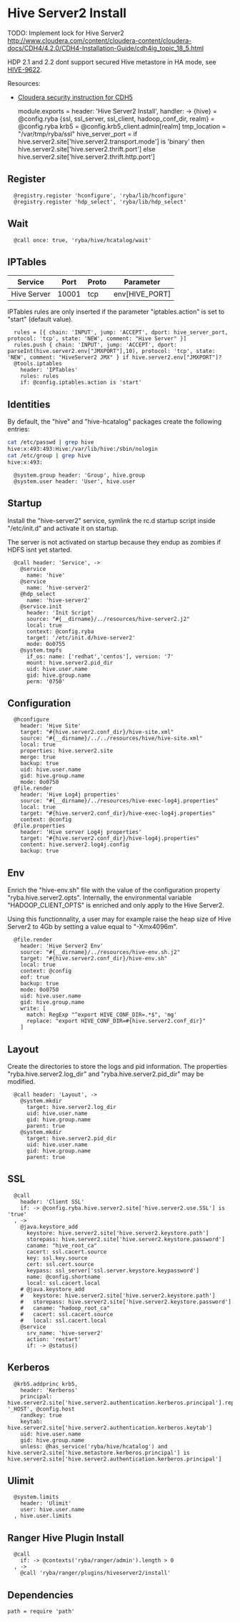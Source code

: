 
# Hive Server2 Install

TODO: Implement lock for Hive Server2
http://www.cloudera.com/content/cloudera-content/cloudera-docs/CDH4/4.2.0/CDH4-Installation-Guide/cdh4ig_topic_18_5.html

HDP 2.1 and 2.2 dont support secured Hive metastore in HA mode, see
[HIVE-9622](https://issues.apache.org/jira/browse/HIVE-9622).

Resources:
*   [Cloudera security instruction for CDH5](http://www.cloudera.com/content/cloudera/en/documentation/core/latest/topics/cdh_sg_hiveserver2_security.html)

    module.exports =  header: 'Hive Server2 Install', handler: ->
      {hive} = @config.ryba
      {ssl, ssl_server, ssl_client, hadoop_conf_dir, realm} = @config.ryba
      krb5 = @config.krb5_client.admin[realm]
      tmp_location = "/var/tmp/ryba/ssl"
      hive_server_port = if hive.server2.site['hive.server2.transport.mode'] is 'binary'
      then hive.server2.site['hive.server2.thrift.port']
      else hive.server2.site['hive.server2.thrift.http.port']

## Register

      @registry.register 'hconfigure', 'ryba/lib/hconfigure'
      @registry.register 'hdp_select', 'ryba/lib/hdp_select'

## Wait

      @call once: true, 'ryba/hive/hcatalog/wait'

## IPTables

| Service        | Port  | Proto | Parameter            |
|----------------|-------|-------|----------------------|
| Hive Server    | 10001 | tcp   | env[HIVE_PORT]       |


IPTables rules are only inserted if the parameter "iptables.action" is set to
"start" (default value).

      rules = [{ chain: 'INPUT', jump: 'ACCEPT', dport: hive_server_port, protocol: 'tcp', state: 'NEW', comment: "Hive Server" }]
      rules.push { chain: 'INPUT', jump: 'ACCEPT', dport: parseInt(hive.server2.env["JMXPORT"],10), protocol: 'tcp', state: 'NEW', comment: "HiveServer2 JMX" } if hive.server2.env["JMXPORT"]?
      @tools.iptables
        header: 'IPTables'
        rules: rules
        if: @config.iptables.action is 'start'

## Identities

By default, the "hive" and "hive-hcatalog" packages create the following
entries:

```bash
cat /etc/passwd | grep hive
hive:x:493:493:Hive:/var/lib/hive:/sbin/nologin
cat /etc/group | grep hive
hive:x:493:
```

      @system.group header: 'Group', hive.group
      @system.user header: 'User', hive.user

## Startup

Install the "hive-server2" service, symlink the rc.d startup script
inside "/etc/init.d" and activate it on startup.

The server is not activated on startup because they endup as zombies if HDFS
isnt yet started.

      @call header: 'Service', ->
        @service
          name: 'hive'
        @service
          name: 'hive-server2'
        @hdp_select
          name: 'hive-server2'
        @service.init
          header: 'Init Script'
          source: "#{__dirname}/../resources/hive-server2.j2"
          local: true
          context: @config.ryba
          target: '/etc/init.d/hive-server2'
          mode: 0o0755
        @system.tmpfs
          if_os: name: ['redhat','centos'], version: '7'
          mount: hive.server2.pid_dir
          uid: hive.user.name
          gid: hive.group.name
          perm: '0750'

## Configuration

      @hconfigure
        header: 'Hive Site'
        target: "#{hive.server2.conf_dir}/hive-site.xml"
        source: "#{__dirname}/../../resources/hive/hive-site.xml"
        local: true
        properties: hive.server2.site
        merge: true
        backup: true
        uid: hive.user.name
        gid: hive.group.name
        mode: 0o0750
      @file.render
        header: 'Hive Log4j properties'
        source: "#{__dirname}/../resources/hive-exec-log4j.properties"
        local: true
        target: "#{hive.server2.conf_dir}/hive-exec-log4j.properties"
        context: @config
      @file.properties
        header: 'Hive server Log4j properties'
        target: "#{hive.server2.conf_dir}/hive-log4j.properties"
        content: hive.server2.log4j.config
        backup: true

## Env

Enrich the "hive-env.sh" file with the value of the configuration property
"ryba.hive.server2.opts". Internally, the environmental variable
"HADOOP_CLIENT_OPTS" is enriched and only apply to the Hive Server2.

Using this functionnality, a user may for example raise the heap size of Hive
Server2 to 4Gb by setting a value equal to "-Xmx4096m".

      @file.render
        header: 'Hive Server2 Env'
        source: "#{__dirname}/../resources/hive-env.sh.j2"
        target: "#{hive.server2.conf_dir}/hive-env.sh"
        local: true
        context: @config
        eof: true
        backup: true
        mode: 0o0750
        uid: hive.user.name
        gid: hive.group.name
        write: [
          match: RegExp "^export HIVE_CONF_DIR=.*$", 'mg'
          replace: "export HIVE_CONF_DIR=#{hive.server2.conf_dir}"
        ]

## Layout

Create the directories to store the logs and pid information. The properties
"ryba.hive.server2.log\_dir" and "ryba.hive.server2.pid\_dir" may be modified.

      @call header: 'Layout', ->
        @system.mkdir
          target: hive.server2.log_dir
          uid: hive.user.name
          gid: hive.group.name
          parent: true
        @system.mkdir
          target: hive.server2.pid_dir
          uid: hive.user.name
          gid: hive.group.name
          parent: true

## SSL

      @call
        header: 'Client SSL'
        if: -> @config.ryba.hive.server2.site['hive.server2.use.SSL'] is 'true'
      , ->
        @java.keystore_add
          keystore: hive.server2.site['hive.server2.keystore.path']
          storepass: hive.server2.site['hive.server2.keystore.password']
          caname: "hive_root_ca"
          cacert: ssl.cacert.source
          key: ssl.key.source
          cert: ssl.cert.source
          keypass: ssl_server['ssl.server.keystore.keypassword']
          name: @config.shortname
          local: ssl.cacert.local
        # @java.keystore_add
        #   keystore: hive.server2.site['hive.server2.keystore.path']
        #   storepass: hive.server2.site['hive.server2.keystore.password']
        #   caname: "hadoop_root_ca"
        #   cacert: ssl.cacert.source
        #   local: ssl.cacert.local
        @service
          srv_name: 'hive-server2'
          action: 'restart'
          if: -> @status()

## Kerberos

      @krb5.addprinc krb5,
        header: 'Kerberos'
        principal: hive.server2.site['hive.server2.authentication.kerberos.principal'].replace '_HOST', @config.host
        randkey: true
        keytab: hive.server2.site['hive.server2.authentication.kerberos.keytab']
        uid: hive.user.name
        gid: hive.group.name
        unless: @has_service('ryba/hive/hcatalog') and hive.server2.site['hive.metastore.kerberos.principal'] is hive.server2.site['hive.server2.authentication.kerberos.principal']

## Ulimit

      @system.limits
        header: 'Ulimit'
        user: hive.user.name
      , hive.user.limits

## Ranger Hive Plugin Install

      @call
        if: -> @contexts('ryba/ranger/admin').length > 0
      , ->
        @call 'ryba/ranger/plugins/hiveserver2/install'

## Dependencies

    path = require 'path'
